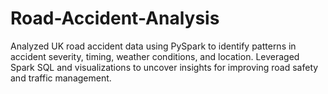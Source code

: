 # Road-Accident-Analysis
Analyzed UK road accident data using PySpark to identify patterns in accident severity, timing, weather conditions, and location. Leveraged Spark SQL and visualizations to uncover insights for improving road safety and traffic management.

